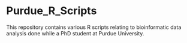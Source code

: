 # Purdue_R_Scripts
This repository contains various R scripts relating to bioinformatic data analysis done while a PhD student at Purdue University.
